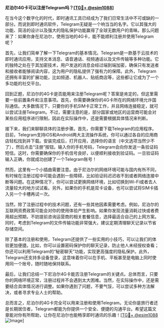 **尼泊尔4G卡可以注册Telegram吗？[[TG💪+ @esim1088](https://t.me/s/esim1088)]**

在当今这个数字化的时代，即时通讯工具已经成为了我们日常生活中不可或缺的一部分。而说到即时通讯软件，Telegram无疑是一个响当当的名字。它以其强大的功能、简洁的设计以及强大的隐私保护功能赢得了全球无数用户的青睐。那么问题来了：如果你身在尼泊尔，使用当地的4G卡，能不能顺利注册并使用Telegram呢？

首先，让我们简单了解一下Telegram的基本情况。Telegram是一款基于云技术的即时通讯应用，支持文本消息、语音通话、视频通话以及文件传输等多种功能。它的独特之处在于其加密技术，用户发送的消息会经过端到端加密，确保只有发送者和接收者能够阅读内容，这为用户的隐私提供了强有力的保障。此外，Telegram还拥有丰富的扩展功能，比如频道、机器人、贴纸商店等，这些都让它成为了一个多功能的社交平台。

回到正题，尼泊尔的4G卡是否能用来注册Telegram呢？答案是肯定的，但这里需要一些前置条件和注意事项。首先，你需要确保你的4G卡所在的网络环境允许国际通信。大多数情况下，只要你的手机SIM卡正常工作，并且网络连接稳定，就可以尝试注册Telegram。不过，需要注意的是，部分国家或地区的运营商可能会对某些应用程序进行限制，因此在实际操作中，还是需要根据具体情况来判断。

接下来，我们来聊聊具体的注册步骤。首先，你需要下载Telegram的应用程序。目前，Telegram支持iOS和Android两大主流操作系统，你可以通过各自的应用商店轻松找到并下载。安装完成后，打开应用，选择你的语言（中文选项当然少不了），然后点击“注册”按钮。输入你的手机号码，Telegram会向你发送一条验证码短信。这时，你需要确保你的手机信号良好，以便顺利接收到验证码。一旦验证码输入正确，你就成功创建了一个Telegram账号！

然而，这里有一个小插曲需要注意。由于尼泊尔的网络环境可能与国内有所不同，有时候在注册过程中可能会遇到一些障碍，比如验证码迟迟收不到或者网络连接中断等问题。在这种情况下，你可以尝试更换网络环境，比如切换到Wi-Fi或者去人流量较大的地方试试看。另外，如果你的手机是双卡设备，也可以尝试将SIM卡插入另一个卡槽再试一次。

当然，除了注册过程中的技术问题，还有一些其他因素需要考虑。例如，尼泊尔的互联网资费政策可能会对你的使用体验产生影响。如果你发现流量消耗过快或者费用超出预期，不妨提前咨询运营商的相关套餐信息，选择最适合自己的上网方案。同时，考虑到Telegram的文件传输功能非常强大，建议定期清理聊天记录以节省存储空间。

除了基本的注册和使用，Telegram还提供了一些实用的小技巧，可以让我们的体验更加便捷。比如，你可以设置密码保护你的聊天记录，防止他人未经授权查看；你还可以利用Telegram的“秘密聊天”功能，实现更高强度的隐私保护。此外，Telegram还支持多设备登录，这意味着你可以在手机、平板甚至是电脑上同时使用同一个账号，随时随地保持联系。

最后，让我们总结一下尼泊尔4G卡能否注册Telegram的关键点。总体而言，只要你的网络环境正常，注册过程并不会遇到太大困难。当然，在实际操作中，还是需要结合具体情况进行调整。如果你遇到了问题，不要气馁，可以尝试多种方法解决，或者寻求专业人士的帮助。

总而言之，尼泊尔的4G卡完全可以用来注册和使用Telegram。无论你是旅行者还是长期居住者，Telegram都能为你提供一个安全、便捷的沟通平台。希望这篇文章能对你有所帮助，让你在尼泊尔也能畅享即时通讯的乐趣！[[TG💪+ @esim1088](https://t.me/s/esim1088) ![Image](https://i.postimg.cc/4NQfJmqS/Snipaste-2025-05-13-00-14-12.png)]